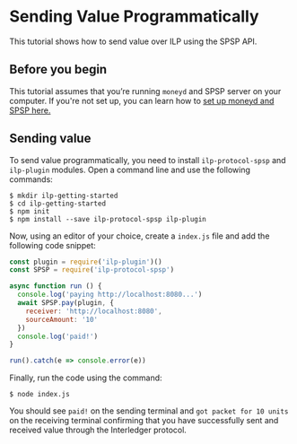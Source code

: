 # Sending Value Programmatically

This tutorial shows how to send value over ILP using the SPSP API.

## Before you begin
This tutorial assumes that you’re running `moneyd` and SPSP server on your computer. 
If you're not set up, you can learn how to [set up moneyd and SPSP here.](getting-started.md)
    
## Sending value
To send value programmatically, you need to install `ilp-protocol-spsp` and `ilp-plugin` modules. 
Open a command line and use the following commands:

```shell
$ mkdir ilp-getting-started
$ cd ilp-getting-started
$ npm init
$ npm install --save ilp-protocol-spsp ilp-plugin
```
Now, using an editor of your choice, create a `index.js` file and add the following code snippet:

```js
const plugin = require('ilp-plugin')()
const SPSP = require('ilp-protocol-spsp')

async function run () {
  console.log('paying http://localhost:8080...')
  await SPSP.pay(plugin, {
    receiver: 'http://localhost:8080',
    sourceAmount: '10'
  })
  console.log('paid!')
}

run().catch(e => console.error(e))
```

Finally, run the code using the command:

```shell
$ node index.js
```
You should see `paid!` on the sending terminal and `got packet for 10 units` on the receiving terminal confirming 
that you have successfully sent and received value through the Interledger protocol.
